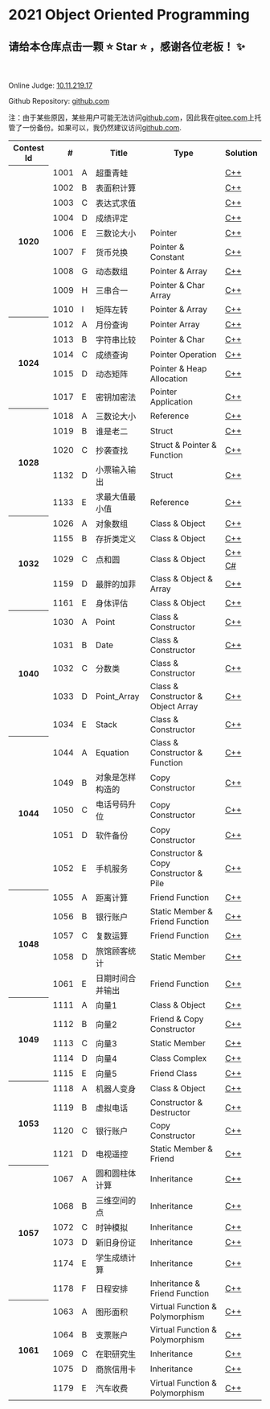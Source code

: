  2021 Object Oriented Programming
==================================
请给本仓库点击一颗 :star: Star :star: ，感谢各位老板！ :sparkles:
----------------------------------

<br>

Online Judge: [10.11.219.17](http://10.11.219.17/JudgeOnline/)

Github Repository: [github.com](https://github.com/IkaroInory/ProblemSolvingReport/tree/master/SZTU%20OJ/2021%20Object%20Oriented%20Programming)

注：由于某些原因，某些用户可能无法访问[github.com](https://github.com/IkaroInory/ProblemSolvingReport)，因此我在[gitee.com](https://gitee.com/ikaroinory/ProblemSolvingReport)上托管了一份备份。如果可以，我仍然建议访问[github.com](https://github.com/IkaroInory/ProblemSolvingReport).

<table>
    <tr>
        <th>Contest Id</th>
        <th colspan="2">#</th>
        <th>Title</th>
        <th>Type</th>
        <th>Solution</th>
    </tr>
    <tr>
        <th rowspan="9">1020</td>
        <td>1001</td>
        <td>A</td>
        <td>超重青蛙</td>
        <td></td>
        <td><a href="./src/1001%20-%20超重青蛙.cpp">C++</a></td>
    </tr>
    <tr>
        <td>1002</td>
        <td>B</td>
        <td>表面积计算</td>
        <td></td>
        <td><a href="./src/1002%20-%20表面积计算.cpp">C++</a></td>
    </tr>
    <tr>
        <td>1003</td>
        <td>C</td>
        <td>表达式求值</td>
        <td></td>
        <td><a href="./src/1003%20-%20表达式求值.cpp">C++</a></td>
    </tr>
    <tr>
        <td>1004</td>
        <td>D</td>
        <td>成绩评定</td>
        <td></td>
        <td><a href="./src/1004%20-%20成绩评定.cpp">C++</a></td>
    </tr>
    <tr>
        <td>1006</td>
        <td>E</td>
        <td>三数论大小</td>
        <td>Pointer</td>
        <td><a href="./src/1006%20-%20三数论大小.cpp">C++</a></td>
    </tr>
    <tr>
        <td>1007</td>
        <td>F</td>
        <td>货币兑换</td>
        <td>Pointer & Constant</td>
        <td><a href="./src/1007%20-%20货币兑换.cpp">C++</a></td>
    </tr>
    <tr>
        <td>1008</td>
        <td>G</td>
        <td>动态数组</td>
        <td>Pointer & Array</td>
        <td><a href="./src/1008%20-%20动态数组.cpp">C++</a></td>
    </tr>
    <tr>
        <td>1009</td>
        <td>H</td>
        <td>三串合一</td>
        <td>Pointer & Char Array</td>
        <td><a href="./src/1009%20-%20三串合一.cpp">C++</a></td>
    </tr>
    <tr>
        <td>1010</td>
        <td>I</td>
        <td>矩阵左转</td>
        <td>Pointer & Array</td>
        <td><a href="./src/1010%20-%20矩阵左转.cpp">C++</a></td>
    </tr>
    <tr>
        <th rowspan="5">1024</td>
        <td>1012</td>
        <td>A</td>
        <td>月份查询</td>
        <td>Pointer Array</td>
        <td><a href="./src/1012%20-%20月份查询.cpp">C++</a></td>
    </tr>
    <tr>
        <td>1013</td>
        <td>B</td>
        <td>字符串比较</td>
        <td>Pointer & Char</td>
        <td><a href="./src/1013%20-%20字符串比较.cpp">C++</a></td>
    </tr>
    <tr>
        <td>1014</td>
        <td>C</td>
        <td>成绩查询</td>
        <td>Pointer Operation</td>
        <td><a href="./src/1014%20-%20成绩查询.cpp">C++</a></td>
    </tr>
    <tr>
        <td>1015</td>
        <td>D</td>
        <td>动态矩阵</td>
        <td>Pointer & Heap Allocation</td>
        <td><a href="./src/1015%20-%20动态矩阵.cpp">C++</a></td>
    </tr>
    <tr>
        <td>1017</td>
        <td>E</td>
        <td>密钥加密法</td>
        <td>Pointer Application</td>
        <td><a href="./src/1017%20-%20密钥加密法.cpp">C++</a></td>
    </tr>
        <tr>
        <th rowspan="5">1028</td>
        <td>1018</td>
        <td>A</td>
        <td>三数论大小</td>
        <td>Reference</td>
        <td><a href="./src/1018%20-%20三数论大小.cpp">C++</a></td>
    </tr>
    <tr>
        <td>1019</td>
        <td>B</td>
        <td>谁是老二</td>
        <td>Struct</td>
        <td><a href="./src/1019%20-%20谁是老二.cpp">C++</a></td>
    </tr>
    <tr>
        <td>1020</td>
        <td>C</td>
        <td>抄袭查找</td>
        <td>Struct & Pointer & Function</td>
        <td><a href="./src/1020%20-%20抄袭查找.cpp">C++</a></td>
    </tr>
    <tr>
        <td>1132</td>
        <td>D</td>
        <td>小票输入输出</td>
        <td>Struct</td>
        <td><a href="./src/1132%20-%20小票输入输出.cpp">C++</a></td>
    </tr>
    <tr>
        <td>1133</td>
        <td>E</td>
        <td>求最大值最小值</td>
        <td>Reference</td>
        <td><a href="./src/1133%20-%20求最大值最小值.cpp">C++</a></td>
    </tr>
    <tr>
        <th rowspan="6">1032</td>
        <td>1026</td>
        <td>A</td>
        <td>对象数组</td>
        <td>Class & Object</td>
        <td><a href="./src/1026%20-%20对象数组.cpp">C++</a></td>
    </tr>
    <tr>
        <td>1155</td>
        <td>B</td>
        <td>存折类定义</td>
        <td>Class & Object</td>
        <td><a href="./src/1155%20-%20存折类定义.cpp">C++</a></td>
    </tr>
    <tr>
        <td rowspan="2">1029</td>
        <td rowspan="2">C</td>
        <td rowspan="2">点和圆</td>
        <td rowspan="2">Class & Object</td>
        <td><a href="./src/1029%20-%20点和圆.cpp">C++</a></td>
    </tr>
    <tr>
        <td><a href="./src/1029%20-%20点和圆.cs">C#</a></td>
    </tr>
    <tr>
        <td>1159</td>
        <td>D</td>
        <td>最胖的加菲</td>
        <td>Class & Object & Array</td>
        <td><a href="./src/1159%20-%20最胖的加菲.cpp">C++</a></td>
    </tr>
    <tr>
        <td>1161</td>
        <td>E</td>
        <td>身体评估</td>
        <td>Class & Object</td>
        <td><a href="./src/1161%20-%20身体评估.cpp">C++</a></td>
    </tr>
    <tr>
        <th rowspan="5">1040</td>
        <td>1030</td>
        <td>A</td>
        <td>Point</td>
        <td>Class & Constructor</td>
        <td><a href="./src/1030%20-%20Point.cpp">C++</a></td>
    </tr>
    <tr>
        <td>1031</td>
        <td>B</td>
        <td>Date</td>
        <td>Class & Constructor</td>
        <td><a href="./src/1031%20-%20Date.cpp">C++</a></td>
    </tr>
    <tr>
        <td>1032</td>
        <td>C</td>
        <td>分数类</td>
        <td>Class & Constructor</td>
        <td><a href="./src/1032%20-%20分数类.cpp">C++</a></td>
    </tr>
    <tr>
        <td>1033</td>
        <td>D</td>
        <td>Point_Array</td>
        <td>Class & Constructor & Object Array</td>
        <td><a href="./src/1033%20-%20Point_Array.cpp">C++</a></td>
    </tr>
    <tr>
        <td>1034</td>
        <td>E</td>
        <td>Stack</td>
        <td>Class & Constructor</td>
        <td><a href="./src/1034%20-%20Stack.cpp">C++</a></td>
    </tr>
    <tr>
        <th rowspan="5">1044</td>
        <td>1044</td>
        <td>A</td>
        <td>Equation</td>
        <td>Class & Constructor & Function</td>
        <td><a href="./src/1044%20-%20Equation.cpp">C++</a></td>
    </tr>
    <tr>
        <td>1049</td>
        <td>B</td>
        <td>对象是怎样构造的</td>
        <td>Copy Constructor</td>
        <td><a href="./src/1049%20-%20对象是怎样构造的.cpp">C++</a></td>
    </tr>
    <tr>
        <td>1050</td>
        <td>C</td>
        <td>电话号码升位</td>
        <td>Copy Constructor</td>
        <td><a href="./src/1050%20-%20电话号码升位.cpp">C++</a></td>
    </tr>
    <tr>
        <td>1051</td>
        <td>D</td>
        <td>软件备份</td>
        <td>Copy Constructor</td>
        <td><a href="./src/1051%20-%20软件备份.cpp">C++</a></td>
    </tr>
    <tr>
        <td>1052</td>
        <td>E</td>
        <td>手机服务</td>
        <td>Constructor & Copy Constructor & Pile</td>
        <td><a href="./src/1052%20-%20手机服务.cpp">C++</a></td>
    </tr>
    <tr>
        <th rowspan="5">1048</td>
        <td>1055</td>
        <td>A</td>
        <td>距离计算</td>
        <td>Friend Function</td>
        <td><a href="./src/1055%20-%20距离计算.cpp">C++</a></td>
    </tr>
    <tr>
        <td>1056</td>
        <td>B</td>
        <td>银行账户</td>
        <td>Static Member & Friend Function</td>
        <td><a href="./src/1056%20-%20银行账户.cpp">C++</a></td>
    </tr>
    <tr>
        <td>1057</td>
        <td>C</td>
        <td>复数运算</td>
        <td>Friend Function</td>
        <td><a href="./src/1057%20-%20复数运算.cpp">C++</a></td>
    </tr>
    <tr>
        <td>1058</td>
        <td>D</td>
        <td>旅馆顾客统计</td>
        <td>Static Member</td>
        <td><a href="./src/1058%20-%20旅馆顾客统计.cpp">C++</a></td>
    </tr>
    <tr>
        <td>1061</td>
        <td>E</td>
        <td>日期时间合并输出</td>
        <td>Friend Function</td>
        <td><a href="./src/1061%20-%20日期时间合并输出.cpp">C++</a></td>
    </tr>
    <tr>
        <th rowspan="5">1049</td>
        <td>1111</td>
        <td>A</td>
        <td>向量1</td>
        <td>Class & Object</td>
        <td><a href="./src/1111%20-%20向量1.cpp">C++</a></td>
    </tr>
    <tr>
        <td>1112</td>
        <td>B</td>
        <td>向量2</td>
        <td>Friend & Copy Constructor</td>
        <td><a href="./src/1112%20-%20向量2.cpp">C++</a></td>
    </tr>
    <tr>
        <td>1113</td>
        <td>C</td>
        <td>向量3</td>
        <td>Static Member</td>
        <td><a href="./src/1113%20-%20向量3.cpp">C++</a></td>
    </tr>
    <tr>
        <td>1114</td>
        <td>D</td>
        <td>向量4</td>
        <td>Class Complex</td>
        <td><a href="./src/1114%20-%20向量4.cpp">C++</a></td>
    </tr>
    <tr>
        <td>1115</td>
        <td>E</td>
        <td>向量5</td>
        <td>Friend Class</td>
        <td><a href="./src/1115%20-%20向量5.cpp">C++</a></td>
    </tr>
    <tr>
        <th rowspan="4">1053</td>
        <td>1118</td>
        <td>A</td>
        <td>机器人变身</td>
        <td>Class & Object</td>
        <td><a href="./src/1118%20-%20机器人变身.cpp">C++</a></td>
    </tr>
    <tr>
        <td>1119</td>
        <td>B</td>
        <td>虚拟电话</td>
        <td>Constructor & Destructor</td>
        <td><a href="./src/1119%20-%20虚拟电话.cpp">C++</a></td>
    </tr>
    <tr>
        <td>1120</td>
        <td>C</td>
        <td>银行账户</td>
        <td>Copy Constructor</td>
        <td><a href="./src/1120%20-%20银行账户.cpp">C++</a></td>
    </tr>
    <tr>
        <td>1121</td>
        <td>D</td>
        <td>电视遥控</td>
        <td>Static Member & Friend</td>
        <td><a href="./src/1120%20-%20电视遥控.cpp">C++</a></td>
    </tr>
    <tr>
        <th rowspan="6">1057</td>
        <td>1067</td>
        <td>A</td>
        <td>圆和圆柱体计算</td>
        <td>Inheritance</td>
        <td><a href="./src/1067%20-%20圆和圆柱体计算.cpp">C++</a></td>
    </tr>
    <tr>
        <td>1068</td>
        <td>B</td>
        <td>三维空间的点</td>
        <td>Inheritance</td>
        <td><a href="./src/1068%20-%20三维空间的点.cpp">C++</a></td>
    </tr>
    <tr>
        <td>1072</td>
        <td>C</td>
        <td>时钟模拟</td>
        <td>Inheritance</td>
        <td><a href="./src/1072%20-%20时钟模拟.cpp">C++</a></td>
    </tr>
    <tr>
        <td>1073</td>
        <td>D</td>
        <td>新旧身份证</td>
        <td>Inheritance</td>
        <td><a href="./src/1073%20-%20新旧身份证.cpp">C++</a></td>
    </tr>
    <tr>
        <td>1174</td>
        <td>E</td>
        <td>学生成绩计算</td>
        <td>Inheritance</td>
        <td><a href="./src/1174%20-%20学生成绩计算.cpp">C++</a></td>
    </tr>
    <tr>
        <td>1178</td>
        <td>F</td>
        <td>日程安排</td>
        <td>Inheritance & Friend Function</td>
        <td><a href="./src/1178%20-%20日程安排.cpp">C++</a></td>
    </tr>
    <tr>
        <th rowspan="5">1061</td>
        <td>1063</td>
        <td>A</td>
        <td>图形面积</td>
        <td>Virtual Function & Polymorphism</td>
        <td><a href="./src/1063%20-%20图形面积.cpp">C++</a></td>
    </tr>
    <tr>
        <td>1064</td>
        <td>B</td>
        <td>支票账户</td>
        <td>Virtual Function & Polymorphism</td>
        <td><a href="./src/1064%20-%20支票账户.cpp">C++</a></td>
    </tr>
    <tr>
        <td>1069</td>
        <td>C</td>
        <td>在职研究生</td>
        <td>Inheritance</td>
        <td><a href="./src/1069%20-%20在职研究生.cpp">C++</a></td>
    </tr>
    <tr>
        <td>1075</td>
        <td>D</td>
        <td>商旅信用卡</td>
        <td>Inheritance</td>
        <td><a href="./src/1075%20-%20商旅信用卡.cpp">C++</a></td>
    </tr>
    <tr>
        <td>1179</td>
        <td>E</td>
        <td>汽车收费</td>
        <td>Virtual Function & Polymorphism</td>
        <td><a href="./src/1179%20-%20汽车收费.cpp">C++</a></td>
    </tr>
</table>
